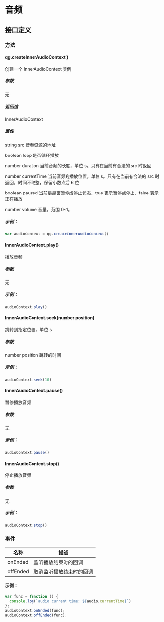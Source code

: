 # 音频

## 接口定义

### 方法

#### qg.createInnerAudioContext()

创建一个 InnerAudioContext 实例

##### 参数

无

##### 返回值

InnerAudioContext

##### 属性
string src
音频资源的地址

boolean loop
是否循环播放

number duration
当前音频的长度，单位 s。只有在当前有合法的 src 时返回

number currentTime
当前音频的播放位置，单位 s。只有在当前有合法的 src 时返回，时间不取整，保留小数点后 6 位

boolean paused
当前是是否暂停或停止状态，true 表示暂停或停止，false 表示正在播放

number volume
音量。范围 0~1。


##### 示例：

```javascript
var audioContext = qg.createInnerAudioContext()
```
#### InnerAudioContext.play()

播放音频

##### 参数

无

##### 示例：

```javascript
audioContext.play()
```

#### InnerAudioContext.seek(number position)

跳转到指定位置，单位 s

##### 参数

number position
跳转的时间

##### 示例：

```javascript
audioContext.seek(10)
```

#### InnerAudioContext.pause()

暂停播放音频

##### 参数

无

##### 示例：

```javascript
audioContext.pause()
```

#### InnerAudioContext.stop()

停止播放音频

##### 参数

无

##### 示例：

```javascript
audioContext.stop()
```

### 事件

| 名称           | 描述                                   |
| -------------- | -------------------------------------- |
| onEnded          | 监听播放结束时的回调                   |
| offEnded          | 取消监听播放结束时的回调                   |



#### 示例：

```javascript
var func = function () {
  console.log(`audio current time: ${audio.currentTime}`)
};
audioContext.onEnded(func);
audioContext.offEnded(func);
```